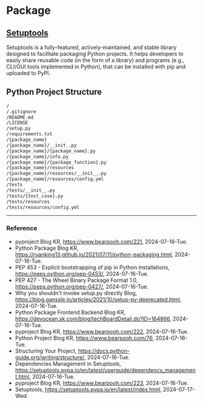 # Package

## [Setuptools](https://setuptools.pypa.io/en/latest/index.html)

Setuptools is a fully-featured, actively-maintained, and stable library designed to facilitate packaging Python projects. It helps developers to easily share reusable code (in the form of a library) and programs (e.g., CLI/GUI tools implemented in Python), that can be installed with pip and uploaded to PyPI.

## Python Project Structure

```Bash
/
/.gitignore
/README.md
/LICENSE
/setup.py
/requirements.txt
/{package_name}
/{package_name}/__init_.py
/{package_name}/{package_name}.py
/{package_name}/info.py
/{package_name}/{package_function}.py
/{package_name}/resources
/{package_name}/resources/__init__.py
/{package_name}/resources/config.yml
/tests
/tests/__init__.py
/tests/{test_case}.py
/tests/resources
/tests/resources/config.yml
```

---

### Reference
- pyproject Blog KR, https://www.bearpooh.com/221, 2024-07-16-Tue.
- Python Package Blog KR, https://ryanking13.github.io/2021/07/11/python-packaging.html, 2024-07-16-Tue.
- PEP 453 - Explicit bootstrapping of pip in Python installations, https://peps.python.org/pep-0453/, 2024-07-16-Tue.
- PEP 427 - The Wheel Binary Package Format 1.0, https://peps.python.org/pep-0427/, 2024-07-16-Tue.
- Why you shouldn't invoke setup.py directly Blog, https://blog.ganssle.io/articles/2021/10/setup-py-deprecated.html, 2024-07-16-Tue.
- Python Package Frontend Backend Blog KR, https://devocean.sk.com/blog/techBoardDetail.do?ID=164866, 2024-07-16-Tue.
- pyproject Blog KR, https://www.bearpooh.com/222, 2024-07-16-Tue.
- Python Project Blog KR, https://www.bearpooh.com/76, 2024-07-16-Tue.
- Structuring Your Project, https://docs.python-guide.org/writing/structure/, 2024-07-16-Tue.
- Dependencies Management in Setuptools, https://setuptools.pypa.io/en/latest/userguide/dependency_management.html, 2024-07-16-Tue.
- pyproject Blog KR, https://www.bearpooh.com/223, 2024-07-16-Tue.
- Setuptools, https://setuptools.pypa.io/en/latest/index.html, 2024-07-17-Wed.
